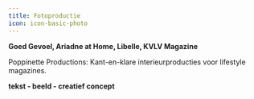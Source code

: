 ```yaml
---
title: Fotoproductie
icon: icon-basic-photo
---
```


**Goed Gevoel, Ariadne at Home, Libelle, KVLV Magazine**

Poppinette Productions: Kant-en-klare interieurproducties voor lifestyle magazines.

**tekst - beeld - creatief concept**